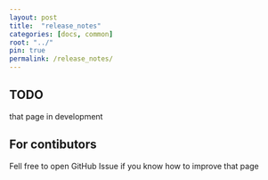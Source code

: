 ```yaml
---
layout: post
title:  "release_notes"
categories: [docs, common]
root: "../"
pin: true
permalink: /release_notes/
---
```


## TODO

that page in development

## For contibutors

Fell free to open GitHub Issue if you know how to improve that page
